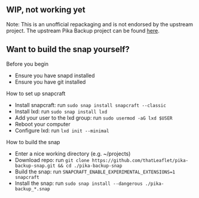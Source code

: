 ## WIP, not working yet

Note: This is an unofficial repackaging and is not endorsed by the upstream project. The upstream Pika Backup project can be found [here](https://gitlab.gnome.org/World/pika-backup).

## Want to build the snap yourself?

Before you begin
- Ensure you have snapd installed
- Ensure you have git installed

How to set up snapcraft
- Install snapcraft: run `sudo snap install snapcraft --classic`
- Install lxd: run `sudo snap install lxd`
- Add your user to the lxd group: run `sudo usermod -aG lxd $USER`
- Reboot your computer
- Configure lxd: run `lxd init --minimal`

How to build the snap
- Enter a nice working directory (e.g. ~/projects)
- Download repo: run `git clone https://github.com/thatLeaflet/pika-backup-snap.git && cd ./pika-backup-snap`
- Build the snap: run `SNAPCRAFT_ENABLE_EXPERIMENTAL_EXTENSIONS=1 snapcraft`
- Install the snap: run `sudo snap install --dangerous ./pika-backup_*.snap`
